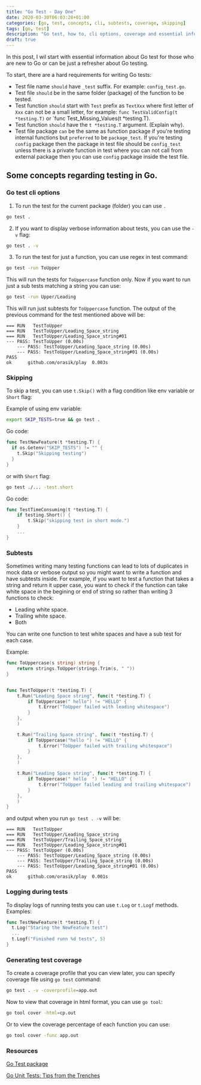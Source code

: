 ```yaml
---
title: "Go Test - Day One"
date: 2020-03-30T06:03:28+01:00
categories: [go, test, concepts, cli, subtests, coverage, skipping]
tags: [go, test]
description: "Go test, how to, cli options, coverage and essential information about testing in Go lang"
draft: true
---
```


In this post, I wil start with essential information about Go test for those who are new to Go or can be just a refresher about Go testing.

To start, there are a hard requirements for writing Go tests:

- Test file name `should` have `_test` suffix. For example: `config_test.go`.
- Test file `should` be in the same folder (package) of the function to be tested.
- Test function `should` start with `Test` prefix as `TextXxx` where first letter of `Xxx` can not be a small letter, for example: `func TestValidConfig(t *testing.T)` or `func Test_Missing_Values(t \*testing.T).
- Test function `should` have the `t *testing.T` argument. (Explain why).
- Test file package `can` be the same as function package if you're testing internal functions but `preferred` to be `package_test`. If you're testing `config` package then the package in test file should be `config_test` unless there is a private function in test where you can not call from external package then you can use `config` package inside the test file.

## Some concepts regarding testing in Go.

### Go test cli options

1. To run the test for the current package (folder) you can use `.`

```bash
go test .
```

2. If you want to display verbose information about tests, you can use the `-v` flag:

```bash
go test . -v
```

3. To run the test for just a function, you can use regex in test command:

```bash
go test -run ToUpper
```

This will run the tests for `ToUppercase` function only. Now if you want to run just a sub tests matching a string you can use:

```bash
go test -run Upper/Leading
```

This will run just subtests for `ToUppercase` function. The output of the previous command for the test mentioned above will be:

```
=== RUN   TestToUpper
=== RUN   TestToUpper/Leading_Space_string
=== RUN   TestToUpper/Leading_Space_string#01
--- PASS: TestToUpper (0.00s)
    --- PASS: TestToUpper/Leading_Space_string (0.00s)
    --- PASS: TestToUpper/Leading_Space_string#01 (0.00s)
PASS
ok      github.com/orasik/play  0.003s
```

### Skipping

To skip a test, you can use `t.Skip()` with a flag condition like env variable or `Short` flag:

Example of using env variable:

```bash
export SKIP_TESTS=true && go test .
```

Go code:

```go
func TestNewFeature(t *testing.T) {
  if os.Getenv("SKIP_TESTS") != "" {
    t.Skip("Skipping testing")
  }
}

```

or with `Short` flag:

```bash
go test ./... -test.short
```

Go code:

```go
func TestTimeConsuming(t *testing.T) {
    if testing.Short() {
        t.Skip("skipping test in short mode.")
    }
    ...
}
```

### Subtests

Sometimes writing many testing functions can lead to lots of duplicates in mock data or verbose output so you might want to write a function and have subtests inside. For example, if you want to test a function that takes a string and return it upper case, you want to check if the function can take white space in the begining or end of string so rather than writing 3 functions to check:

- Leading white space.
- Trailing white space.
- Both

You can write one function to test white spaces and have a sub test for each case.

Example:

```go
func ToUppercase(s string) string {
	return strings.ToUpper(strings.Trim(s, " "))
}


func TestToUpper(t *testing.T) {
	t.Run("Leading Space string", func(t *testing.T) {
		if ToUppercase(" hello") != "HELLO" {
			t.Error("ToUpper failed with leading whitespace")
		}
	},
	)

	t.Run("Trailing Space string", func(t *testing.T) {
		if ToUppercase("hello ") != "HELLO" {
			t.Error("ToUpper failed with trailing whitespace")
		}
	},
	)

	t.Run("Leading Space string", func(t *testing.T) {
		if ToUppercase(" hello  ") != "HELLO" {
			t.Error("ToUpper failed leading and trailing whitespace")
		}
	},
	)
}

```

and output when you run `go test . -v` will be:

```
=== RUN   TestToUpper
=== RUN   TestToUpper/Leading_Space_string
=== RUN   TestToUpper/Trailing_Space_string
=== RUN   TestToUpper/Leading_Space_string#01
--- PASS: TestToUpper (0.00s)
    --- PASS: TestToUpper/Leading_Space_string (0.00s)
    --- PASS: TestToUpper/Trailing_Space_string (0.00s)
    --- PASS: TestToUpper/Leading_Space_string#01 (0.00s)
PASS
ok      github.com/orasik/play  0.001s
```

### Logging during tests

To display logs of running tests you can use `t.Log` or `t.Logf` methods. Examples:

```go
func TestNewFeature(t *testing.T) {
  t.Log("Staring the NewFeature test")
  ...
  t.Logf("Finished runn %d tests", 5)
}
```

### Generating test coverage

To create a coverage profile that you can view later, you can specify coverage file using `go test` command:

```bash
go test . -v -coverprofile=app.out
```

Now to view that coverage in html format, you can use `go tool`:

```bash
go tool cover -html=cp.out
```

Or to view the coverage percentage of each function you can use:

```bash
go tool cover -func app.out
```

### Resources

[Go Test package](https://golang.org/pkg/testing/)

[Go Unit Tests: Tips from the Trenches](https://www.red-gate.com/simple-talk/dotnet/software-testing/go-unit-tests-tips-from-the-trenches/)
